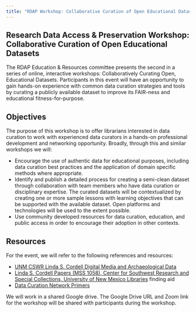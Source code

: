 ```yaml
---
title: "RDAP Workshop: Collaborative Curation of Open Educational Datasets"
---
```


## Research Data Access & Preservation Workshop: Collaborative Curation of Open Educational Datasets

The RDAP Education & Resources committee presents the second in a series of online, interactive workshops: Collaboratively Curating Open, Educational Datasets. Participants in this event will have an opportunity to gain hands-on experience with common data curation strategies and tools by curating a publicly available dataset to improve its FAIR-ness and educational fitness-for-purpose.

## Objectives

The purpose of this workshop is to offer librarians interested in data curation to work with experienced data curators in a hands-on professional development and networking opportunity. Broadly, through this and similar workshops we will:

* Encourage the use of authentic data for educational purposes, including data curation best practices and the application of domain specific methods where appropriate.
* Identify and publish a detailed process for creating a semi-clean dataset through collaboration with team members who have data curation or disciplinary expertise. The curated datasets will be contextualized by creating one or more sample lessons with learning objectives that can be supported with the available dataset. Open platforms and technologies will be used to the extent possible.
* Use community developed resources for data curation, education, and public access in order to encourage their adoption in other contexts.


## Resources

For the event, we will refer to the following references and resources:

* [UNM CSWR Linda S. Cordell Digital Media and Archaeological Data](https://econtent.unm.edu/digital/collection/cordell)
* [Linda S. Cordell Papers (MSS 1058), Center for Southwest Research and Special Collections, University of New Mexico Libraries](https://rmoa.unm.edu/docviewer.php?docId=nmumss1058bc.xml) finding aid
* [Data Curation Network Primers](https://datacurationnetwork.org/resources/data-curation-primers/)

We will work in a shared Google drive. The Google Drive URL and Zoom link for the workshop will be shared with participants during the workshop.
